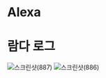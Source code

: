 # Alexa

#
# 람다 로그
![스크린샷(887)](https://user-images.githubusercontent.com/102004234/169588740-342c3884-db91-4fb7-9068-0105ca482be7.png)
![스크린샷(886)](https://user-images.githubusercontent.com/102004234/169588753-f208ed26-a36d-4653-90c6-b53607a557dc.png)
